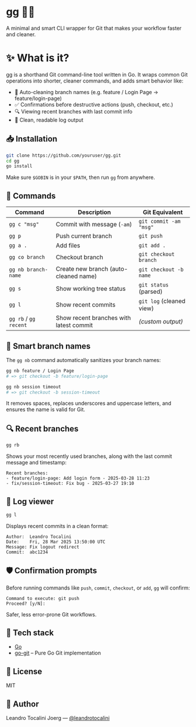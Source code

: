 # gg 🧠🚀  
A minimal and smart CLI wrapper for Git that makes your workflow faster and cleaner.

# ✨ What is it?

gg is a shorthand Git command-line tool written in Go. It wraps common Git operations into shorter, cleaner commands, and adds smart behavior like:

- 🧼 Auto-cleaning branch names (e.g. feature / Login Page → feature/login-page)
- ✅ Confirmations before destructive actions (push, checkout, etc.)
- 🔍 Viewing recent branches with last commit info
- 📜 Clean, readable log output

## 📥 Installation

```bash
git clone https://github.com/youruser/gg.git
cd gg
go install
```

Make sure `$GOBIN` is in your `$PATH`, then run `gg` from anywhere.


## 🚀 Commands

| Command               | Description                                | Git Equivalent             |
|-----------------------|--------------------------------------------|----------------------------|
| `gg c "msg"`          | Commit with message (`-am`)                | `git commit -am "msg"`     |
| `gg p`                | Push current branch                        | `git push`                 |
| `gg a .`              | Add files                                  | `git add .`                |
| `gg co branch`        | Checkout branch                            | `git checkout branch`      |
| `gg nb branch-name`   | Create new branch (auto-cleaned name)      | `git checkout -b name`     |
| `gg s`                | Show working tree status                   | `git status` (parsed)      |
| `gg l`                | Show recent commits                        | `git log` (cleaned view)   |
| `gg rb` / `gg recent` | Show recent branches with latest commit    | _(custom output)_          |


## 🧼 Smart branch names

The `gg nb` command automatically sanitizes your branch names:

```bash
gg nb feature / Login Page
# => git checkout -b feature/login-page

gg nb session timeout
# => git checkout -b session-timeout
```

It removes spaces, replaces underscores and uppercase letters, and ensures the name is valid for Git.



## 🔍 Recent branches

```bash
gg rb
```

Shows your most recently used branches, along with the last commit message and timestamp:

```
Recent branches:
- feature/login-page: Add login form - 2025-03-28 11:23
- fix/session-timeout: Fix bug - 2025-03-27 19:10
```



## 📜 Log viewer

```bash
gg l
```

Displays recent commits in a clean format:

```
Author:  Leandro Tocalini  
Date:    Fri, 28 Mar 2025 13:50:00 UTC  
Message: Fix logout redirect  
Commit:  abc1234
```


## 🛡️ Confirmation prompts

Before running commands like `push`, `commit`, `checkout`, or `add`, `gg` will confirm:

```
Command to execute: git push  
Proceed? [y/N]:
```

Safer, less error-prone Git workflows.

## 🧱 Tech stack

- [Go](https://golang.org/)
- [go-git](https://github.com/go-git/go-git) – Pure Go Git implementation


## 📄 License

MIT

## 👤 Author

Leandro Tocalini Joerg — [@leandrotocalini](https://github.com/leandrotocalini)
